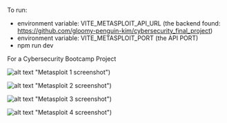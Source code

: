 To run:  
- environment variable: VITE_METASPLOIT_API_URL (the backend found: https://github.com/gloomy-penguin-kim/cybersecurity_final_project) 
- environment variable: VITE_METASPLOIT_PORT (the API PORT)
- npm run dev 

For a Cybersecurity Bootcamp Project 

![alt text](https://github.com/gloomy-penguin-kim/cybersecurity_final_project/blob/master/metasploit%201.png) "Metasploit 1 screenshot")
 
![alt text](https://github.com/gloomy-penguin-kim/cybersecurity_final_project/blob/master/metasploit%202.png) "Metasploit 2 screenshot")
 
![alt text](https://github.com/gloomy-penguin-kim/cybersecurity_final_project/blob/master/metasploit.png) "Metasploit 3 screenshot")
 
![alt text](https://github.com/gloomy-penguin-kim/cybersecurity_final_project/blob/master/metasploit%204.png) "Metasploit 4 screenshot")
                
